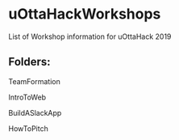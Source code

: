 # uOttaHackWorkshops
List of Workshop information for uOttaHack 2019

## Folders:

TeamFormation

IntroToWeb

BuildASlackApp

HowToPitch
